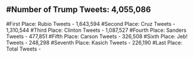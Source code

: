 #Number of Trump Tweets: 4,055,086
---
#First Place: Rubio Tweets - 1,643,594
#Second Place: Cruz Tweets - 1,310,544
#Third Place: Clinton Tweets - 1,087,527
#Fourth Place: Sanders Tweets - 477,851
#Fifth Place: Carson Tweets - 326,508
#Sixth Place: Jeb! Tweets - 248,298
#Seventh Place: Kasich Tweets - 226,190
#Last Place: Total Tweets -  
